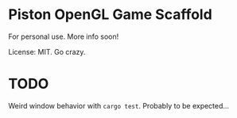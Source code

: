 # Piston OpenGL Game Scaffold

For personal use. More info soon!

License: MIT. Go crazy.

# TODO

Weird window behavior with `cargo test`. Probably to be expected...